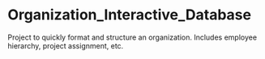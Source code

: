 # Organization_Interactive_Database
Project to quickly format and structure an organization. Includes employee hierarchy, project assignment, etc.
